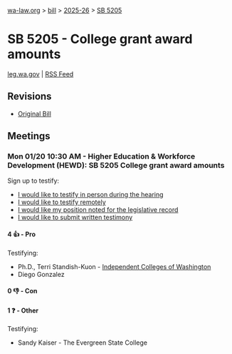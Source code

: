 [wa-law.org](/) > [bill](/bill/) > [2025-26](/bill/2025-26/) > [SB 5205](/bill/2025-26/sb/5205/)

# SB 5205 - College grant award amounts
[leg.wa.gov](https://app.leg.wa.gov/billsummary?BillNumber=5205&Year=2025&Initiative=false) | [RSS Feed](./rss.xml)

## Revisions
* [Original Bill](1/)

## Meetings
### Mon 01/20 10:30 AM - Higher Education & Workforce Development (HEWD): SB 5205 College grant award amounts
Sign up to testify:
* [I would like to testify in person during the hearing](https://app.leg.wa.gov/csi/Testifier/Add?chamber=House&mId=32463&aId=161533&caId=24757&tId=1)
* [I would like to testify remotely](https://app.leg.wa.gov/csi/Testifier/Add?chamber=House&mId=32463&aId=161533&caId=24757&tId=2)
* [I would like my position noted for the legislative record](https://app.leg.wa.gov/csi/Testifier/Add?chamber=House&mId=32463&aId=161533&caId=24757&tId=3)
* [I would like to submit written testimony](https://app.leg.wa.gov/csi/Testifier/Add?chamber=House&mId=32463&aId=161533&caId=24757&tId=4)

#### 4 👍 - Pro
Testifying:
* Ph.D., Terri Standish-Kuon - [Independent Colleges of Washington](/org/independent_colleges_of_washington/)
* Diego Gonzalez

#### 0 👎 - Con

#### 1 ❓ - Other
Testifying:
* Sandy Kaiser - The Evergreen State College
